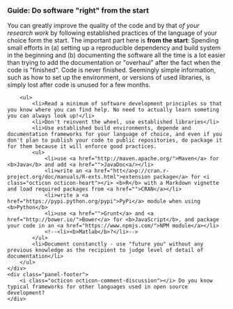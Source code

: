 <div class="panel panel-info">
    <div class="panel-heading">
        <h3 class="panel-title"><i class="octicon octicon-megaphone"></i> Guide: Do software "right" from the start</h3>
    </div>
    <div class="panel-body">
        <p>You can greatly improve the quality of the code and by that <em>of your research work</em> by following established practices of the language of your choice form the start. The important part here is <b>from the start</b>: Spending small efforts in (a) setting up a reproducible dependency and build system in the beginning and (b) documenting the software all the time is a lot easier than trying to add the documentation or "overhaul" after the fact when the code is "finished". <i class="octicon octicon-altert"></i> Code is never finished. Seemingly simple information, such as how to set up the environment, or versions of used libraries, is simply lost after code is unused for a few months.</p>
        
        <ul>
            <li>Read a minimum of software development principles so that you know where you can find help. No need to actually learn someting you can always look up!</li>
            <li>Don't reinvent the wheel, use established libraries</li>
            <li>Use established build environments, depende and documentation frameworks for your language of choice, and even if you don't plan to publish your code to public repositories, do package it for them because it will enforce good practices.
            <ul>
                <li>use <a href="http://maven.apache.org/">Maven</a> for <b>Java</b> and add <a href="">JavaDoc<a/></li>
                <li>write an <a href="htt</a>p://cran.r-project.org/doc/manuals/R-exts.html">extension package</a> for <i class="octicon octicon-heart"></i> <b>R</b> with a Markdown vignette and load required packages from <a href="">CRAN</a></li>
                <li>write a <a href="https://pypi.python.org/pypi">PyPi</a> module when using <b>Python</b>
                <li>use <a href="">Grunt</a> and <a href="http://bower.io/">Bower</a> for <b>JavaScript</b>, and package your code in an <a href="https://www.npmjs.com/">NPM module</a></li>
                <!--<li><b>Matlab</b>?</li>-->
            </ul>
            <li>Document constanctly - use "future you" without any previous knowledge as the recipient to judge level of detail of documentation</li>
        </ul>
    </div>
    <div class="panel-footer">
        <i class="octicon octicon-comment-discussion"></i> Do you know typical frameworks for other languages used in open source development?
    </div>
</div>

